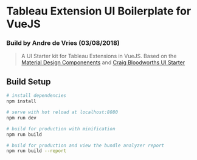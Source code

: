 # Tableau Extension UI Boilerplate for VueJS

### Build by Andre de Vries (03/08/2018)

> A UI Starter kit for Tableau Extensions in VueJS. Based on the [Material Design Componenents](https://stasson.github.io/vue-mdc-adapter/#/) and [Craig Bloodworths UI Starter](https://github.com/TheInformationLab/Tableau-Extension-UIStarter)

## Build Setup

```bash
# install dependencies
npm install

# serve with hot reload at localhost:8080
npm run dev

# build for production with minification
npm run build

# build for production and view the bundle analyzer report
npm run build --report
```
